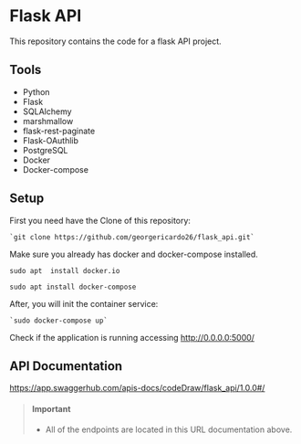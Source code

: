 Flask API
=============

This repository contains the code for a flask API project.

Tools
------------
- Python
- Flask
- SQLAlchemy
- marshmallow
- flask-rest-paginate
- Flask-OAuthlib
- PostgreSQL
- Docker
- Docker-compose


Setup
------
First you need have the Clone of this repository:

    `git clone https://github.com/georgericardo26/flask_api.git`

Make sure you already has docker and docker-compose installed.

 `sudo apt  install docker.io`
 
  `sudo apt install docker-compose`


After, you will init the container service:

    `sudo docker-compose up`
    
Check if the application is running accessing http://0.0.0.0:5000/ 

API Documentation
------------
https://app.swaggerhub.com/apis-docs/codeDraw/flask_api/1.0.0#/

> #### Important
> - All of the endpoints are located in this URL documentation above.
